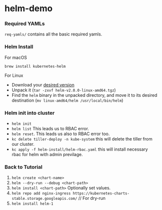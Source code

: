 # helm-demo

### Required YAMLs

`req-yamls/` contains all the basic required yamls.

### Helm Install

For macOS
```
brew install kubernetes-helm
```

For Linux

- Download your [desired version](https://github.com/kubernetes/helm/releases)
- Unpack it (`tar -zxvf helm-v2.0.0-linux-amd64.tgz`)
- Find the `helm` binary in the unpacked directory, and move it to its desired destination (`mv linux-amd64/helm /usr/local/bin/helm`)

### Helm init into cluster

- `helm init`
- `helm list`
This leads us to RBAC error.
- `helm reset`.
 This leads us also to RBAC error too.
- `kc delete tiller-deploy -n kube-system`
this will delete the tiller from our cluster.
- `kc apply -f helm-install/helm-rbac.yaml`
this will install necessary rbac for helm with admin previlage.

### Back to Tutorial

1. `helm create <chart-name>`
2. `helm --dry-run --debug <chart-path>`
3. `helm install <chart-path>`
Optionally set values.
4. `helm repo add nginx-ingress https://kubernetes-charts-stable.storage.googleapis.com/`
// For dry-run
3. `helm install helm-1`